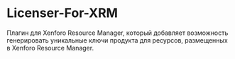 # Licenser-For-XRM
Плагин для Xenforo Resource Manager, который добавляет возможность генерировать уникальные ключи продукта для ресурсов, размещенных в Xenforo Resource Manager.

